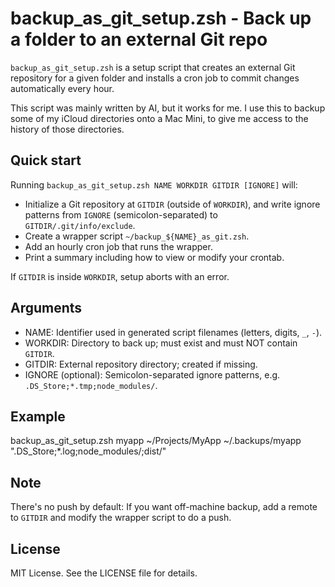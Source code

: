 # backup_as_git_setup.zsh - Back up a folder to an external Git repo

`backup_as_git_setup.zsh` is a setup script that creates an external Git repository for a given folder and installs a cron job to commit changes automatically every hour. 

This script was mainly written by AI, but it works for me. I use this to backup some of my iCloud directories onto a Mac Mini, to give me access to the history of those directories.

## Quick start

Running `backup_as_git_setup.zsh NAME WORKDIR GITDIR [IGNORE]` will:
- Initialize a Git repository at `GITDIR` (outside of `WORKDIR`), and write ignore patterns from `IGNORE` (semicolon-separated) to `GITDIR/.git/info/exclude`.
- Create a wrapper script `~/backup_${NAME}_as_git.zsh`.
- Add an hourly cron job that runs the wrapper.
- Print a summary including how to view or modify your crontab.

If `GITDIR` is inside `WORKDIR`, setup aborts with an error.

## Arguments

- NAME: Identifier used in generated script filenames (letters, digits, `_`, `-`).
- WORKDIR: Directory to back up; must exist and must NOT contain `GITDIR`.
- GITDIR: External repository directory; created if missing.
- IGNORE (optional): Semicolon-separated ignore patterns, e.g. `.DS_Store;*.tmp;node_modules/`.

## Example

  backup_as_git_setup.zsh myapp ~/Projects/MyApp ~/.backups/myapp ".DS_Store;*.log;node_modules/;dist/"

## Note

There's no push by default: If you want off-machine backup, add a remote to `GITDIR` and modify the wrapper script to do a push.

## License

MIT License. See the LICENSE file for details.

